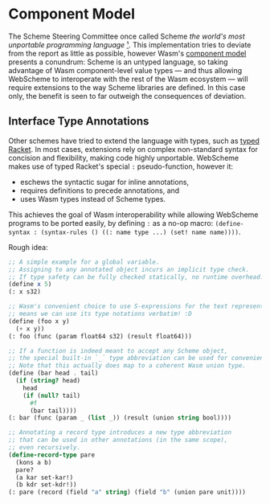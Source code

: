 # Component Model

The Scheme Steering Committee once called Scheme
*the world's most unportable programming language* [¹].
This implementation tries to deviate from the report as little as possible,
however Wasm's [component model] presents a conundrum:
Scheme is an untyped language,
so taking advantage of Wasm component-level value types —
and thus allowing WebScheme to interoperate with the rest of the Wasm ecosystem —
will require extensions to the way Scheme libraries are defined.
In this case only, the benefit is seen to far outweigh the consequences of deviation.

[¹]: http://scheme-reports.org/2009/position-statement.html
[component model]: https://github.com/WebAssembly/component-model

## Interface Type Annotations

Other schemes have tried to extend the language with types,
such as [typed Racket].
In most cases,
extensions rely on complex non-standard syntax for concision and flexibility,
making code highly unportable.
WebScheme makes use of typed Racket's special `:` pseudo-function,
however it:

- eschews the syntactic sugar for inline annotations,
- requires definitions to precede annotations, and
- uses Wasm types instead of Scheme types.

This achieves the goal of Wasm interoperability
while allowing WebScheme programs to be ported easily,
by defining `:` as a no-op macro:
`(define-syntax : (syntax-rules () ((: name type ...) (set! name name))))`.

Rough idea:

```scheme
;; A simple example for a global variable.
;; Assigning to any annotated object incurs an implicit type check.
;; If type safety can be fully checked statically, no runtime overhead.
(define x 5)
(: x s32)

;; Wasm's convenient choice to use S-expressions for the text representation
;; means we can use its type notations verbatim! :D
(define (foo x y)
  (+ x y))
(: foo (func (param float64 s32) (result float64)))

;; If a function is indeed meant to accept any Scheme object,
;; the special built-in `_` type abbreviation can be used for convenience.
;; Note that this actually does map to a coherent Wasm union type.
(define (bar head . tail)
  (if (string? head)
    head
    (if (null? tail)
      #f
      (bar tail))))
(: bar (func (param _ (list _)) (result (union string bool))))

;; Annotating a record type introduces a new type abbreviation
;; that can be used in other annotations (in the same scope),
;; even recursively.
(define-record-type pare
  (kons a b)
  pare?
  (a kar set-kar!)
  (b kdr set-kdr!))
(: pare (record (field "a" string) (field "b" (union pare unit))))
```

[typed Racket]: https://docs.racket-lang.org/ts-guide/
